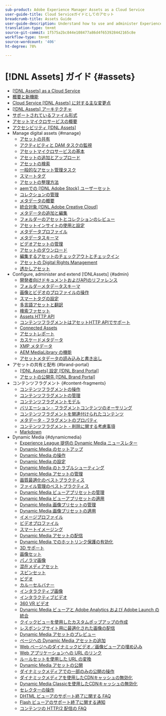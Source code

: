 ```yaml
---
sub-product: Adobe Experience Manager Assets as a Cloud Service
user-guide-title: Cloud Serviceガイドとしてのアセット
breadcrumb-title: Assets Guide
user-guide-description: Understand how to use and administer Experience Manager Assets as a Cloud Service.
translation-type: tm+mt
source-git-commit: 1f575a2bc844e108477a86d4f653928442165c8e
workflow-type: tm+mt
source-wordcount: '406'
ht-degree: 78%

---
```



# [!DNL Assets] ガイド {#assets}

+ [[!DNL Assets] as a Cloud Service](/help/assets/home.md)
+ [概要と新機能](overview.md)
+ [Cloud Service [!DNL Assets] に対する主な変更点](assets-cloud-changes.md)
+ [[!DNL Assets] アーキテクチャ](architecture.md)
+ [サポートされているファイル形式](file-format-support.md)
+ [アセットマイクロサービスの概要](asset-microservices-overview.md)
+ [アクセシビリティ [!DNL Assets]](accessibility.md)
+ Manage digital assets {#manage}
   + [アセットの共有](share-assets.md)
   + [アクティビティと DAM タスクの監視](assets-activity-history.md)
   + [アセットマイクロサービスの基本](asset-microservices-configure-and-use.md)
   + [アセットの追加とアップロード](add-assets.md)
   + [アセットの検索](search-assets.md)
   + [一般的なアセット管理タスク](manage-digital-assets.md)
   + [スマートタグ](smart-tags.md)
   + [アセットの整理方法](organize-assets.md)
   + [aemでの [!DNL Adobe Stock] ユーザーセット](aem-assets-adobe-stock.md)
   + [コレクションの管理](manage-collections.md)
   + [メタデータの概要](manage-metadata.md)
   + [統合対象 [!DNL Adobe Creative Cloud]](aem-cc-integration-best-practices.md)
   + [メタデータの追加と編集](meta-edit.md)
   + [フォルダーのアセットとコレクションのレビュー](bulk-approval.md)
   + [アセットインサイトの使用と設定](assets-insights.md)
   + [メタデータプロファイル](metadata-profiles.md)
   + [メタデータスキーマ](metadata-schemas.md)
   + [ビデオアセットの管理](manage-video-assets.md)
   + [アセットのダウンロード](download-assets-from-aem.md)
   + [編集するアセットのチェックアウトとチェックイン](check-out-and-submit-assets.md)
   + [アセットの Digital Rights Management](drm.md)
   + [透かしアセット](watermark-assets.md)
+ Configure, administer and extend [!DNLAssets] {#admin}
   + [開発者向けドキュメントおよびAPIのリファレンス](developer-reference-material-apis.md)
   + [フォルダーメタデータスキーマ](folder-metadata-schema.md)
   + [画像とビデオのプロファイルの操作](/help/assets/dynamic-media/about-image-video-profiles.md)
   + [スマートタグの設定](smart-tags-configuration.md)
   + [多言語アセットと翻訳](translate-assets.md)
   + [検索ファセット](search-facets.md)
   + [Assets HTTP API](mac-api-assets.md)
   + [コンテンツフラグメントはアセットHTTP APIでサポート](content-fragments/assets-api-content-fragments.md)
   + [Connected Assets](use-assets-across-connected-assets-instances.md)
   + [アセットレポート](asset-reports.md)
   + [カスケードメタデータ](cascading-metadata.md)
   + [XMP メタデータ](xmp-metadata.md)
   + [AEM MediaLibrary の機能](medialibrary.md)
   + [アセットメタデータの読み込みと書き出し](metadata-import-export.md)
+ アセットの共有と配布 {#brand-portal}
   + [ [!DNL Assets] 設定 [!DNL Brand Portal]](configure-aem-assets-with-brand-portal.md)
   + [アセットの公開先 [!DNL Brand Portal]](publish-to-brand-portal.md)
+ コンテンツフラグメント {#content-fragments}
   + [コンテンツフラグメントの操作](content-fragments/content-fragments.md)
   + [コンテンツフラグメントの管理](content-fragments/content-fragments-managing.md)
   + [コンテンツフラグメントモデル](content-fragments/content-fragments-models.md)
   + [バリエーション - フラグメントコンテンツのオーサリング](content-fragments/content-fragments-variations.md)
   + [コンテンツフラグメントを関連付けられたコンテンツ](content-fragments/content-fragments-assoc-content.md)
   + [メタデータ - フラグメントのプロパティ](content-fragments/content-fragments-metadata.md)
   + [コンテンツフラグメント - 削除に関する考慮事項](content-fragments/content-fragments-delete.md)
   + [Markdown](content-fragments/content-fragments-markdown.md)
+ Dynamic Media {#dynamicmedia}
   + [Experience League 提供の Dynamic Media ニュースレター](dynamic-media/dynamic-media-newsletter.md)
   + [Dynamic Media のセットアップ](dynamic-media/administering-dynamic-media.md)
   + [Dynamic Media の操作](dynamic-media/dynamic-media.md)
   + [Dynamic Media の設定](dynamic-media/config-dm.md)
   + [Dynamic Media のトラブルシューティング](dynamic-media/troubleshoot-dm.md)
   + [Dynamic Media アセットの管理](dynamic-media/managing-assets.md)
   + [画質最適化のベストプラクティス](dynamic-media/best-practices-for-optimizing-the-quality-of-your-images.md)
   + [ファイル管理のベストプラクティス](dynamic-media/best-practices-for-file-management.md)
   + [Dynamic Media ビューアプリセットの管理](dynamic-media/managing-viewer-presets.md)
   + [Dynamic Media ビューアプリセットの適用](dynamic-media/viewer-presets.md)
   + [Dynamic Media 画像プリセットの管理](dynamic-media/managing-image-presets.md)
   + [Dynamic Media 画像プリセットの適用](dynamic-media/image-presets.md)
   + [イメージプロファイル](dynamic-media/image-profiles.md)
   + [ビデオプロファイル](dynamic-media/video-profiles.md)
   + [スマートイメージング](dynamic-media/imaging-faq.md)
   + [Dynamic Media アセットの配信](dynamic-media/delivering-dynamic-media-assets.md)
   + [Dynamic Media でのホットリンク保護の有効化](dynamic-media/hotlink-protection.md)
   + [3D サポート](dynamic-media/assets-3d.md)
   + [画像セット](dynamic-media/image-sets.md)
   + [パノラマ画像](dynamic-media/panoramic-images.md)
   + [混在メディアセット](dynamic-media/mixed-media-sets.md)
   + [スピンセット](dynamic-media/spin-sets.md)
   + [ビデオ](dynamic-media/video.md)
   + [カルーセルバナー](dynamic-media/carousel-banners.md)
   + [インタラクティブ画像](dynamic-media/interactive-images.md)
   + [インタラクティブビデオ](dynamic-media/interactive-videos.md)
   + [360 VR ビデオ](dynamic-media/360-video.md)
   + [Dynamic Media ビューアと Adobe Analytics および Adobe Launch の統合](dynamic-media/launch.md)
   + [クイックビューを使用したカスタムポップアップの作成](dynamic-media/custom-pop-ups.md)
   + [レスポンシブサイト用に最適化された画像の配信](dynamic-media/responsive-site.md)
   + [Dynamic Media アセットのプレビュー](dynamic-media/previewing-assets.md)
   + [ページへの Dynamic Media アセットの追加](dynamic-media/adding-dynamic-media-assets-to-pages.md)
   + [Web ページへのダイナミックビデオ／画像ビューアの埋め込み](dynamic-media/embed-code.md)
   + [Web アプリケーションへの URL のリンク](dynamic-media/linking-urls-to-yourwebapplication.md)
   + [ルールセットを使用した URL の変換](dynamic-media/using-rulesets-to-transform-urls.md)
   + [Dynamic Media アセットの公開](dynamic-media/publishing-dynamicmedia-assets.md)
   + [ダイナミックメディアでの一部のみの公開の操作](dynamic-media/selective-publishing.md)
   + [ダイナミックメディアを使用したCDNキャッシュの無効化](dynamic-media/invalidate-cdn-cache-dynamic-media.md)
   + [Dynamic Media Classicを使用したCDNキャッシュの無効化](dynamic-media/invalidate-cdn-cache-dm-classic.md)
   + [セレクターの操作](dynamic-media/working-with-selectors.md)
   + [DHTML ビューアのサポート終了に関する FAQ](dynamic-media/dhtml-viewer-endoflifefaqs.md)
   + [Flash ビューアのサポート終了に関する通知](dynamic-media/flash-viewers-eol.md)
   + [コンテンツの HTTP/2 配信の FAQ](dynamic-media/http2faq.md)
